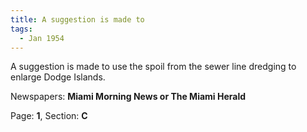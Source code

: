 ```yaml
---  
title: A suggestion is made to  
tags:  
  - Jan 1954  
---  
```

  
A suggestion is made to use the spoil from the sewer line dredging to enlarge Dodge Islands.  
  
Newspapers: **Miami Morning News or The Miami Herald**  
  
Page: **1**, Section: **C** 
